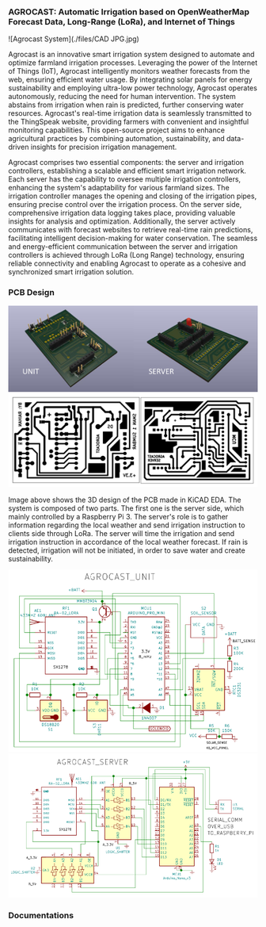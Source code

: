 ### AGROCAST: Automatic Irrigation based on OpenWeatherMap Forecast Data, Long-Range (LoRa), and Internet of Things
![Agrocast System](./files/CAD JPG.jpg)

Agrocast is an innovative smart irrigation system designed to automate and optimize farmland irrigation processes. Leveraging the power of the Internet of Things (IoT), Agrocast intelligently monitors weather forecasts from the web, ensuring efficient water usage. By integrating solar panels for energy sustainability and employing ultra-low power technology, Agrocast operates autonomously, reducing the need for human intervention. The system abstains from irrigation when rain is predicted, further conserving water resources. Agrocast's real-time irrigation data is seamlessly transmitted to the ThingSpeak website, providing farmers with convenient and insightful monitoring capabilities. This open-source project aims to enhance agricultural practices by combining automation, sustainability, and data-driven insights for precision irrigation management.

Agrocast comprises two essential components: the server and irrigation controllers, establishing a scalable and efficient smart irrigation network. Each server has the capability to oversee multiple irrigation controllers, enhancing the system's adaptability for various farmland sizes. The irrigation controller manages the opening and closing of the irrigation pipes, ensuring precise control over the irrigation process. On the server side, comprehensive irrigation data logging takes place, providing valuable insights for analysis and optimization. Additionally, the server actively communicates with forecast websites to retrieve real-time rain predictions, facilitating intelligent decision-making for water conservation. The seamless and energy-efficient communication between the server and irrigation controllers is achieved through LoRa (Long Range) technology, ensuring reliable connectivity and enabling Agrocast to operate as a cohesive and synchronized smart irrigation solution.

### PCB Design
![PCB Render](./files/pcb_render.jpg)
![PCB Footprints](./files/pcb_footprints.jpg)

Image above shows the 3D design of the PCB made in KiCAD EDA. The system is composed of two parts. The first one is the server side, which mainly controlled by a Raspberry Pi 3. The server's role is to gather information regarding the local weather and send irrigation instruction to clients side through LoRa. The server will time the irrigation and send irrigation instruction in accordance of the local weather forecast. If rain is detected, irrigation will not be initiated, in order to save water and create sustainability.

![Client Schematic](./files/client_schematic.png)
![Server Schematic](./files/server_schematic.png)

### Documentations



